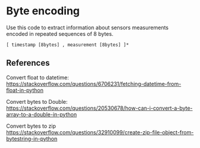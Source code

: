 # Byte encoding 


Use this code to extract information about sensors measurements  
encoded in repeated sequences of 8 bytes.  

`[ timestamp [8bytes] , measurement [8bytes] ]*`

## References 

Convert float to datetime:  
https://stackoverflow.com/questions/6706231/fetching-datetime-from-float-in-python

Convert bytes to Double:  
https://stackoverflow.com/questions/20530678/how-can-i-convert-a-byte-array-to-a-double-in-python

Convert bytes to zip  
https://stackoverflow.com/questions/32910099/create-zip-file-object-from-bytestring-in-python
